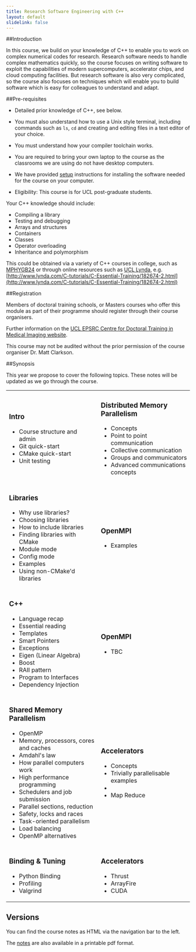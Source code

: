 ```yaml
---
title: Research Software Engineering with C++
layout: default
slidelink: false
---
```


##Introduction

In this course, we build on your knowledge of C++ to enable you to work on complex numerical codes for research.
Research software needs to handle complex mathematics quickly, so the course focuses on writing software to exploit the
capabilities of modern supercomputers, accelerator chips, and cloud computing facilities. But research software is also
very complicated, so the course also focuses on techniques which will enable you to build software which is easy for colleagues
to understand and adapt.

##Pre-requisites

* Detailed prior knowledge of C++, see below.
* You must also understand how to use a Unix style terminal, including commands such as ```ls```, ```cd``` and creating and editing files in a text editor of your choice.
* You must understand how your compiler toolchain works.
* You are required to bring your own laptop to the course as the classrooms we are using do not have desktop computers.
* We have provided [setup](98Installation) instructions for installing the software needed for the course on your computer.

* Eligibility: This course is for UCL post-graduate students.

Your C++ knowledge should include:

* Compiling a library
* Testing and debugging
* Arrays and structures
* Containers
* Classes
* Operator overloading
* Inheritance and polymorphism

This could be obtained via a variety of C++ courses in college, such as
[MPHYGB24](https://moodle.ucl.ac.uk/course/view.php?id=5395)
or through online resources such as [UCL Lynda](https://www.ucl.ac.uk/lynda),
 e.g. [http://www.lynda.com/C-tutorials/C-Essential-Training/182674-2.html](http://www.lynda.com/C-tutorials/C-Essential-Training/182674-2.html)

##Registration

Members of doctoral training schools, or Masters courses who offer this module as part of their programme should register through their course organisers. 

Further information on the [UCL EPSRC Centre for Doctoral Training in Medical Imaging website](http://medicalimaging-cdt.ucl.ac.uk/programmes).

This course may not be audited without the prior permission of the course organiser Dr. Matt Clarkson.

##Synopsis

This year we propose to cover the following topics. These notes will be updated as we go through the course.

<table>
 <tbody>

  <tr>
   
   <td>
    <h3>Intro</h3>
    <ul>
     <li>Course structure and admin</li>
     <li>Git quick-start</li>
     <li>CMake quick-start</li>
     <li>Unit testing</li>
    </ul>
   </td>
   
   <td>
    <h3>Distributed Memory Parallelism</h3>
    <ul>
     <li>Concepts</li>
     <li>Point to point communication</li>
     <li>Collective communication</li>
     <li>Groups and communicators</li>
     <li>Advanced communications concepts</li>
    </ul>
   </td>
   
  </tr>
  <tr>
  
   <td>
    <h3>Libraries</h3>
    <ul>
     <li>Why use libraries?</li>
     <li>Choosing libraries</li>
     <li>How to include libraries</li>
     <li>Finding libraries with CMake</li>
     <li>Module mode</li>
     <li>Config mode</li>
     <li>Examples</li>
     <li>Using non-CMake'd libraries</li>     
    </ul>
   </td>
  
   <td>
    <h3>OpenMPI</h3>
    <ul>
     <li>Examples</li>
    </ul>
   </td>
   
  </tr>
  <tr>
  
   <td>
    <h3>C++</h3>
    <ul>
     <li>Language recap</li>
     <li>Essential reading</li>
     <li>Templates</li>
     <li>Smart Pointers</li>
     <li>Exceptions</li>
     <li>Eigen (Linear Algebra)</li>
     <li>Boost</li>
     <li>RAII pattern</li>
     <li>Program to Interfaces</li>
     <li>Dependency Injection</li>
    </ul>
   </td>
    
   <td>
    <h3>OpenMPI</h3>
    <ul>
     <li>TBC</li>
    </ul>
   </td>
    
  </tr>
  <tr>
  
   <td>
    <h3>Shared Memory Parallelism</h3>
    <ul>
     <li>OpenMP</li>
     <li>Memory, processors, cores and caches</li>
     <li>Amdahl's law</li>
     <li>How parallel computers work</li>
     <li>High performance programming</li>
     <li>Schedulers and job submission</li>     
     <li>Parallel sections, reduction</li>
     <li>Safety, locks and races</li>
     <li>Task-oriented parallelism</li>
     <li>Load balancing</li>
     <li>OpenMP alternatives</li>
    </ul>
   </td>
   
   <td>
    <h3>Accelerators</h3>
    <ul>
     <li>Concepts</li>
     <li>Trivially parallelisable examples<li>
     <li>Map Reduce</li>
    </ul>
   </td>
   
  </tr>
  <tr>
  
   <td>
    <h3>Binding & Tuning</h3>
    <ul>
     <li>Python Binding</li>
     <li>Profiling</li>
     <li>Valgrind</li>
    </ul>
   </td>
   
   <td>
    <h3>Accelerators</h3>
    <ul>
     <li>Thrust</li>
     <li>ArrayFire</li>
     <li>CUDA</li>
    </ul>
   </td>
   
  </tr>
  
 </tbody>
</table>


Versions
--------

You can find the course notes as HTML via the navigation bar to the left.

The [notes](notes.pdf) are also available in  a printable pdf format.
